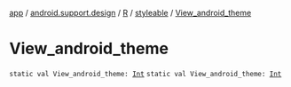 [app](../../../index.md) / [android.support.design](../../index.md) / [R](../index.md) / [styleable](index.md) / [View_android_theme](./-view_android_theme.md)

# View_android_theme

`static val View_android_theme: `[`Int`](https://kotlinlang.org/api/latest/jvm/stdlib/kotlin/-int/index.html)
`static val View_android_theme: `[`Int`](https://kotlinlang.org/api/latest/jvm/stdlib/kotlin/-int/index.html)